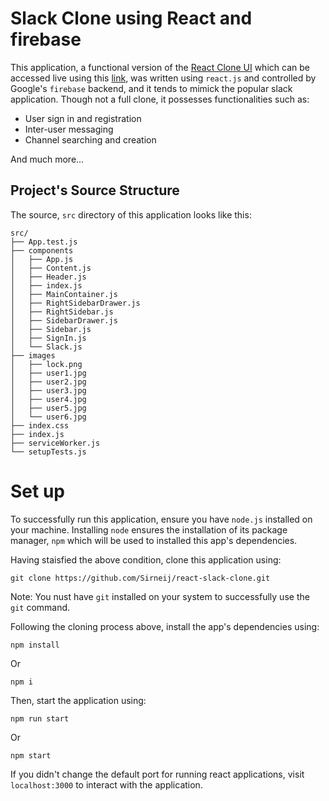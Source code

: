 # Slack Clone using React and firebase

This application, a functional version of the [React Clone UI](https://github.com/Sirneij/slack-clone-ui/) which can be accessed live using this [link](https://sirneij.github.io/slack-clone-ui), was written using `react.js` and controlled by Google's `firebase` backend, and it tends to mimick the popular slack application. Though not a full clone, it possesses functionalities such as:

- User sign in and registration
- Inter-user messaging
- Channel searching and creation

And much more...

## Project's Source Structure

The source, `src` directory of this application looks like this:

```
src/
├── App.test.js
├── components
│   ├── App.js
│   ├── Content.js
│   ├── Header.js
│   ├── index.js
│   ├── MainContainer.js
│   ├── RightSidebarDrawer.js
│   ├── RightSidebar.js
│   ├── SidebarDrawer.js
│   ├── Sidebar.js
│   ├── SignIn.js
│   └── Slack.js
├── images
│   ├── lock.png
│   ├── user1.jpg
│   ├── user2.jpg
│   ├── user3.jpg
│   ├── user4.jpg
│   ├── user5.jpg
│   └── user6.jpg
├── index.css
├── index.js
├── serviceWorker.js
└── setupTests.js
```

# Set up

To successfully run this application, ensure you have `node.js` installed on your machine. Installing `node` ensures the installation of its package manager, `npm` which will be used to installed this app's dependencies.

Having staisfied the above condition, clone this application using:

```
git clone https://github.com/Sirneij/react-slack-clone.git
```

Note: You nust have `git` installed on your system to successfully use the `git` command.

Following the cloning process above, install the app's dependencies using:

```
npm install
```

Or

```
npm i
```

Then, start the application using:

```
npm run start
```

Or

```
npm start
```

If you didn't change the default port for running react applications, visit `localhost:3000` to interact with the application.
